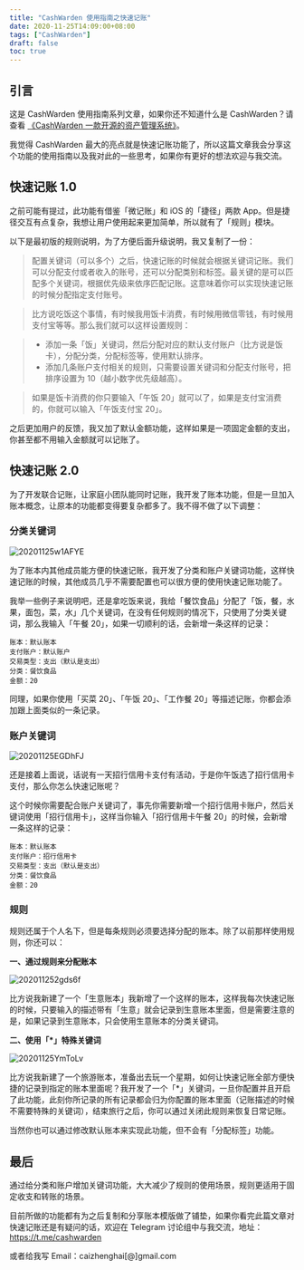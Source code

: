 ```yaml
---
title: "CashWarden 使用指南之快速记账"
date: 2020-11-25T14:09:00+08:00
tags: ["CashWarden"]
draft: false
toc: true
---
```


## 引言

这是 CashWarden 使用指南系列文章，如果你还不知道什么是 CashWarden？请查看 [《CashWarden 一款开源的资产管理系统》](https://blog.forecho.com/hello-cashwarden.html)。

我觉得 CashWarden 最大的亮点就是快速记账功能了，所以这篇文章我会分享这个功能的使用指南以及我对此的一些思考，如果你有更好的想法欢迎与我交流。

<!--more-->

## 快速记账 1.0

之前可能有提过，此功能有借鉴「微记账」和 iOS 的「捷径」两款 App。但是捷径交互有点复杂，我想让用户使用起来更加简单，所以就有了「规则」模块。

以下是最初版的规则说明，为了方便后面升级说明，我又复制了一份：

> 配置关键词（可以多个）之后，快速记账的时候就会根据关键词记账。我们可以分配支付或者收入的账号，还可以分配类别和标签。最关键的是可以匹配多个关键词，根据优先级来依序匹配记账。这意味着你可以实现快速记账的时候分配指定支付账号。

> 比方说吃饭这个事情，有时候我用饭卡消费，有时候用微信零钱，有时候用支付宝等等。那么我们就可以这样设置规则：

> - 添加一条「饭」关键词，然后分配对应的默认支付账户（比方说是饭卡），分配分类，分配标签等，使用默认排序。
> - 添加几条账户支付相关的规则，只需要设置关键词和分配支付账号，把排序设置为 10（越小数字优先级越高）。

> 如果是饭卡消费的你只要输入「午饭 20」就可以了，如果是支付宝消费的，你就可以输入「午饭支付宝 20」。

之后更加用户的反馈，我又加了默认金额功能，这样如果是一项固定金额的支出，你甚至都不用输入金额就可以记账了。


## 快速记账 2.0

为了开发联合记账，让家庭小团队能同时记账，我开发了账本功能，但是一旦加入账本概念，让原本的功能都变得要复杂都多了。我不得不做了以下调整：

### 分类关键词

![20201125w1AFYE](https://blog-1251237404.cos.ap-guangzhou.myqcloud.com/20201125w1AFYE.png)

为了账本内其他成员能方便的快速记账，我开发了分类和账户关键词功能，这样快速记账的时候，其他成员几乎不需要配置也可以很方便的使用快速记账功能了。

我举一些例子来说明吧，还是拿吃饭来说，我给「餐饮食品」分配了「饭，餐，水果，面包，菜，水」几个关键词，在没有任何规则的情况下，只使用了分类关键词，那么我输入「午餐 20」，如果一切顺利的话，会新增一条这样的记录：

```
账本：默认账本
支付账户：默认账户
交易类型：支出（默认是支出）
分类：餐饮食品
金额：20
```

同理，如果你使用「买菜 20」、「午饭 20」、「工作餐 20」等描述记账，你都会添加跟上面类似的一条记录。

### 账户关键词

![20201125EGDhFJ](https://blog-1251237404.cos.ap-guangzhou.myqcloud.com/20201125EGDhFJ.png)

还是接着上面说，话说有一天招行信用卡支付有活动，于是你午饭选了招行信用卡支付，那么你怎么快速记账呢？

这个时候你需要配合账户关键词了，事先你需要新增一个招行信用卡账户，然后关键词使用「招行信用卡」，这样当你输入「招行信用卡午餐 20」的时候，会新增一条这样的记录：

```
账本：默认账本
支付账户：招行信用卡
交易类型：支出（默认是支出）
分类：餐饮食品
金额：20
```

### 规则

规则还属于个人名下，但是每条规则必须要选择分配的账本。除了以前那样使用规则，你还可以：

**一、通过规则来分配账本**

![202011252gds6f](https://blog-1251237404.cos.ap-guangzhou.myqcloud.com/202011252gds6f.png!m)

比方说我新建了一个「生意账本」我新增了一个这样的账本，这样我每次快速记账的时候，只要输入的描述带有「生意」就会记录到生意账本里面，但是需要注意的是，如果记录到生意账本，只会使用生意账本的分类关键词。

**二、使用「*」特殊关键词**

![20201125YmToLv](https://blog-1251237404.cos.ap-guangzhou.myqcloud.com/20201125YmToLv.png!m)

比方说我新建了一个旅游账本，准备出去玩一个星期，如何让快速记账全部方便快捷的记录到指定的账本里面呢？我开发了一个「*」关键词，一旦你配置并且开启了此功能，此刻你所记录的所有记录都会归为你配置的账本里面（记账描述的时候不需要特殊的关键词），结束旅行之后，你可以通过关闭此规则来恢复日常记账。

当然你也可以通过修改默认账本来实现此功能，但不会有「分配标签」功能。

## 最后

通过给分类和账户增加关键词功能，大大减少了规则的使用场景，规则更适用于固定收支和转账的场景。

目前所做的功能都有为之后复制和分享账本模版做了铺垫，如果你看完此篇文章对快速记账还是有疑问的话，欢迎在 Telegram 讨论组中与我交流，地址： <https://t.me/cashwarden>

或者给我写 Email：caizhenghai[@]gmail.com

